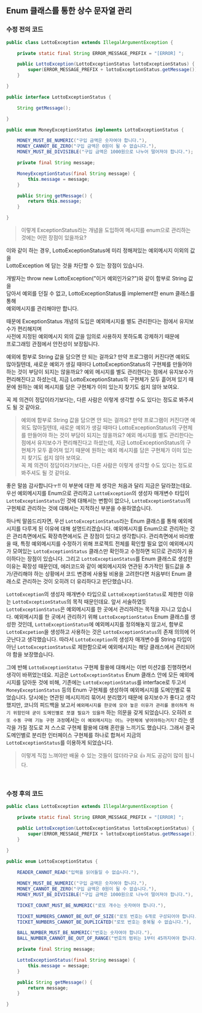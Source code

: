 ## Enum 클래스를 통한 상수 문자열 관리

### 수정 전의 코드
```java
public class LottoException extends IllegalArgumentException {

    private static final String ERROR_MESSAGE_PREFIX = "[ERROR] ";

    public LottoException(LottoExceptionStatus lottoExceptionStatus) {
        super(ERROR_MESSAGE_PREFIX + lottoExceptionStatus.getMessage());
    }

}
```
```java
public interface LottoExceptionStatus {

    String getMessage();

}
```

```java
public enum MoneyExceptionStatus implements LottoExceptionStatus {

    MONEY_MUST_BE_NUMERIC("구입 금액은 숫자여야 합니다."),
    MONEY_CANNOT_BE_ZERO("구입 금액은 0원이 될 수 없습니다."),
    MONEY_MUST_BE_DIVISIBLE("구입 금액은 1000원으로 나누어 떨어져야 합니다.");

    private final String message;

    MoneyExceptionStatus(final String message) {
        this.message = message;
    }

    public String getMessage() {
        return this.message;
    }

}
```

> 이렇게 ExceptionStatus라는 개념을 도입하여 메시지를 enum으로 관리하는 것에는 어떤 장점이 있을까요?

이와 같이 하는 경우, LottoExceptionStatus에 미리 정해져있는 예외메시지 이외의 값을  
LottoException 에 담는 것을 차단할 수 있는 장점이 있습니다.  

개발자는 throw new LottoException("이거 예외인가요?")와 같이 함부로 String 값을  
담아서 예외를 던질 수 없고, LottoExceptionStatus를 implement한 enum 클래스를 통해  
예외메시지를 관리해야만 합니다.  

때문에 ExceptionStatus 개념의 도입은 예외메시지를 별도 관리한다는 점에서 유지보수가 편리해지며  
사전에 지정된 예외메시지 외의 값을 임의로 사용하지 못하도록 강제하기 때문에  
프로그래밍 관점에서 안전성이 보장됩니다.  

예외에 함부로 String 값을 담으면 안 되는 걸까요? 만약 프로그램이 커진다면 예외도 많아질텐데, 새로운 예외가 생길 때마다 LottoExceptionStatus의 구현체를 만들어야 하는 것이 부담이 되지는 않을까요? 예외 메시지를 별도 관리한다는 점에서 유지보수가 편리해진다고 하셨는데, 지금 LottoExceptionStatus의 구현체가 모두 흩어져 있기 때문에 원하는 예외 메시지를 담은 구현체가 이미 있는지 찾기도 쉽지 않아 보여요.  

꼭 제 의견이 정답이라기보다는, 다른 사람은 이렇게 생각할 수도 있다는 정도로 봐주셔도 될 것 같아요.  

> 예외에 함부로 String 값을 담으면 안 되는 걸까요? 만약 프로그램이 커진다면 예외도 많아질텐데, 새로운 예외가 생길 때마다 LottoExceptionStatus의 구현체를 만들어야 하는 것이 부담이 되지는 않을까요? 예외 메시지를 별도 관리한다는 점에서 유지보수가 편리해진다고 하셨는데, 지금 LottoExceptionStatus의 구현체가 모두 흩어져 있기 때문에 원하는 예외 메시지를 담은 구현체가 이미 있는지 찾기도 쉽지 않아 보여요.  
> 꼭 제 의견이 정답이라기보다는, 다른 사람은 이렇게 생각할 수도 있다는 정도로 봐주셔도 될 것 같아요.  

좋은 말씀 감사합니다ㅜ!! 이 부분에 대한 제 생각은 처음과 달리 지금은 달라졌는데요.  
우선 예외메시지를 Enum으로 관리하고 `LottoException`의 생성자 매개변수 타입이 `LottoExceptionStatus`인 것에 대해서는 변함이 없으나, `LottoExceptionStatus`의 구현체로 관리하는 것에 대해서는 지적하신 부분을 수용하였습니다.  

하나씩 말씀드리자면, 우선 `LottoExceptionStatus`라는 Enum 클래스를 통해 예외메시지를 다루게 된 이유에 대해 설명드리겠습니다. 예외메시지를 Enum으로 관리하는 것은 관리측면에서도 확장측면에서도 큰 장점이 있다고 생각합니다. 관리측면에서 바라봤을 때, 특정 예외메시지를 수정하기 위해 프로젝트 전체를 확인할 필요 없이 예외메시지가 모여있는 `LottoExceptionStatus` 클래스만 확인하고 수정하면 되므로 관리하기 용이하다는 장점이 있습니다. 그리고 `LottoExceptionStatus`를 Enum 클래스로 생성한 이유는 확장성 때문인데, 에러코드와 같이 예외메시지와 연관된 추가적인 필드값을 추가/관리해야 하는 상황에서 코드 변경에 사용될 비용을 고려한다면 처음부터 Enum 클래스로 관리하는 것이 오히려 더 유리하다고 판단했습니다.  

`LottoException`의 생성자 매개변수 타입으로 `LottoExceptionStatus`로 제한한 이유는 `LottoExceptionStatus`의 목적 때문인데요. 앞서 서술하였듯 `LottoExceptionStatus`은 예외메시지를 한 곳에서 관리하려는 목적을 지니고 있습니다. 예외메시지를 한 곳에서 관리하기 위해 `LottoExceptionStatus` Enum 클래스를 생성한 것인데, `LottoExceptionStatus`에 예외메시지를 정의해놓지 않고서, 함부로 `LottoExcpetion`을 생성하고 사용하는 것은 `LottoExceptionStatus`의 존재 의의에 어긋난다고 생각했습니다. 따라서 `LottoException`의 생성자 매개변수를 String 타입이 아닌 `LottoExceptionStatus`로 제한함으로써 예외메시지는 해당 클래스에서 관리되어야 함을 보장했습니다.  

그에 반해 `LottoExceptionStatus` 구현체 활용에 대해서는 이번 미션2를 진행하면서 생각이 바뀌었는데요. 지금은 `LottoExceptionStatus` Enum 클래스 안에 모든 예외메시지를 담아둔 것에 비해, 기존에는  `LottoExceptionStatus`를  interface로 두고서 `MoneyExceptionStatus` 등의 Enum 구현체를 생성하여 예외메시지를 도메인별로 묶었습니다. 당시에는 연관된 메시지끼리 묶어서 분리했기 때문에 유지보수가 좋다고 생각했지만, 코니의 피드백을 보고서 `예외메시지를 한곳에 모아 놓은 이유가 관리를 용이하게 하기 위함인데 굳이 도메인별로 쪼갤 필요가 있을까` 하는 의문을 갖게 되었습니다. 오히려 `로또 수동 구매 기능 구현 과정`에서는 `이 예외메시지는 어느 구현체에 넣어야하는거지?` 라는 생각을 가질 정도로 저 스스로 구현체 활용에 대해 혼란을 느끼기도 했습니다. 그래서 결국 도메인별로 분리한 인터페이스 구현체를 하나로 합쳐서 지금의 `LottoExceptionStatus`를 이용하게 되었습니다.  

> 이렇게 직접 느껴야만 배울 수 있는 것들이 많더라구요 👍 저도 공감이 많이 됩니다.

<br>

### 수정 후의 코드
```java
public class LottoException extends IllegalArgumentException {

    private static final String ERROR_MESSAGE_PREFIX = "[ERROR] ";

    public LottoException(LottoExceptionStatus lottoExceptionStatus) {
        super(ERROR_MESSAGE_PREFIX + lottoExceptionStatus.getMessage());
    }

}
```
```java
public enum LottoExceptionStatus {
 
    READER_CANNOT_READ("입력을 읽어들일 수 없습니다."),

    MONEY_MUST_BE_NUMERIC("구입 금액은 숫자여야 합니다."),
    MONEY_CANNOT_BE_ZERO("구입 금액은 0원이 될 수 없습니다."),
    MONEY_MUST_BE_DIVISIBLE("구입 금액은 1000원으로 나누어 떨어져야 합니다."),

    TICKET_COUNT_MUST_BE_NUMERIC("로또 개수는 숫자여야 합니다."),

    TICKET_NUMBERS_CANNOT_BE_OUT_OF_SIZE("로또 번호는 6개로 구성되어야 합니다."),
    TICKET_NUMBERS_CANNOT_BE_DUPLICATED("로또 번호는 중복될 수 없습니다."),

    BALL_NUMBER_MUST_BE_NUMERIC("번호는 숫자여야 합니다."),
    BALL_NUMBER_CANNOT_BE_OUT_OF_RANGE("번호의 범위는 1부터 45까지여야 합니다.");

    private final String message;

    LottoExceptionStatus(final String message) {
        this.message = message;
    }

    public String getMessage() {
        return message;
    }

}
```